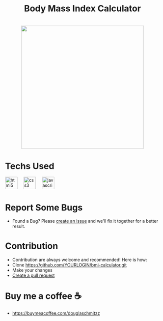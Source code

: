 <h1 align="center">Body Mass Index Calculator<h1/>

<div align="center">
  <img height="400" widht= "300" src="https://github.com/user-attachments/assets/8d3817fb-6099-42da-930c-85533370e48b"/>
</div>


# Techs Used
<div align="left">
  <img src="https://cdn.jsdelivr.net/gh/devicons/devicon/icons/html5/html5-original.svg" height="40" alt="html5 logo"  />
  <img width="12" />
  <img src="https://cdn.jsdelivr.net/gh/devicons/devicon/icons/css3/css3-original.svg" height="40" alt="css3 logo"  />
  <img width="12" />
  <img src="https://cdn.jsdelivr.net/gh/devicons/devicon/icons/javascript/javascript-original.svg" height="40" alt="javascript logo"  />
</div>



# Report Some Bugs
- Found a Bug? Please  <a href= "https://github.com/DouglaSchmitzz/bmi-calculator/issues"> create an issue</a> and we'll fix it together for a better result.


# Contribution 


- Contribution are always welcome and recommended! Here is how:
- Clone https://github.com/YOURLOGIN/bmi-calculator.git
- Make your changes
- <a href= "https://github.com/DouglaSchmitzz/bmi-calculator/pulls">Create a pull request<a/>

# Buy me a coffee ☕
- https://buymeacoffee.com/douglaschmitzz 

